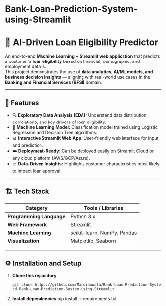 # Bank-Loan-Prediction-System-using-Streamlit

# 🧠 AI-Driven Loan Eligibility Predictor

An end-to-end **Machine Learning + Streamlit web application** that predicts a customer’s **loan eligibility** based on financial, demographic, and employment details.  
This project demonstrates the use of **data analytics, AI/ML models, and business decision insights** — aligning with real-world use cases in the **Banking and Financial Services (BFSI)** domain.

---

## 🚀 Features

- 🔍 **Exploratory Data Analysis (EDA):** Understand data distribution, correlations, and key drivers of loan eligibility.
- 🤖 **Machine Learning Model:** Classification model trained using Logistic Regression and Decision Tree algorithms.
- 📊 **Interactive Streamlit Web App:** User-friendly web interface for input and prediction.
- ☁️ **Deployment-Ready:** Can be deployed easily on Streamlit Cloud or any cloud platform (AWS/GCP/Azure).
- 📈 **Data-Driven Insights:** Highlights customer characteristics most likely to impact loan approval.

---

## 🏗️ Tech Stack

| Category | Tools / Libraries |
|-----------|-------------------|
| **Programming Language** | Python 3.x |
| **Web Framework** | Streamlit |
| **Machine Learning** | scikit-learn, NumPy, Pandas |
| **Visualization** | Matplotlib, Seaborn |


---
## ⚙️ Installation and Setup

1. **Clone this repository**  
   ```bash
   git clone https://github.com/Mansianwala/Bank-Loan-Prediction-System-using-Streamlit.git
   cd Bank-Loan-Prediction-System-using-Streamlit
2. **Install dependencies**
   pip install -r requirements.txt





